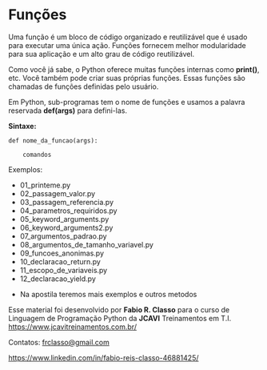 Funções
========

Uma função é um bloco de código organizado e reutilizável que é usado para
executar uma única ação. Funções fornecem melhor modularidade para sua aplicação
e um alto grau de código reutilizável.

Como você já sabe, o Python oferece muitas funções internas como **print()**, etc.
Você também pode criar suas próprias funções. Essas funções são chamadas de
funções definidas pelo usuário.


Em Python, sub-programas tem o nome de funções e usamos a palavra reservada
**def(args)** para defini-las.

**Sintaxe:**

    def nome_da_funcao(args):

        comandos


Exemplos:
- 01_printeme.py
- 02_passagem_valor.py
- 03_passagem_referencia.py
- 04_parametros_requiridos.py
- 05_keyword_arguments.py
- 06_keyword_arguments2.py
- 07_argumentos_padrao.py
- 08_argumentos_de_tamanho_variavel.py
- 09_funcoes_anonimas.py
- 10_declaracao_return.py
- 11_escopo_de_variaveis.py
- 12_declaracao_yield.py


* Na apostila teremos mais exemplos e outros metodos


Esse material foi desenvolvido por **Fabio R. Classo** para o curso de Linguagem de
Programação Python da **JCAVI** Treinamentos em T.I.
https://www.jcavitreinamentos.com.br/

Contatos: frclasso@gmail.com

https://www.linkedin.com/in/fabio-reis-classo-46881425/